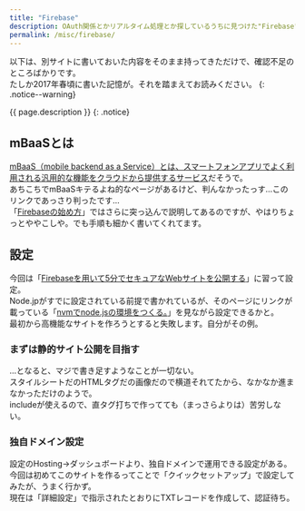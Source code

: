 ```yaml
---
title: "Firebase"
description: OAuth関係とかリアルタイム処理とか探しているうちに見つけた"Firebase"。mBaaSと呼ばれる、無料で認証やらデータベースやらが揃ったサイトが作れるが、けっこう苦しみ中（と、放置中）。
permalink: /misc/firebase/
---
```

以下は、別サイトに書いておいた内容をそのまま持ってきただけで、確認不足のところばかりです。  
たしか2017年春頃に書いた記憶が。それを踏まえてお読みください。
{: .notice--warning}

{{ page.description }}
{: .notice}

## mBaaSとは
[mBaaS（mobile backend as a Service）とは、スマートフォンアプリでよく利用される汎用的な機能をクラウドから提供するサービス](http://mb.cloud.nifty.com/about.htm)だそうで。  
あちこちでmBaaSキテるよね的なページがあるけど、判んなかったっす…このリンクであっさり判ったです…  
「[Firebaseの始め方](https://qiita.com/kohashi/items/43ea22f61ade45972881)」ではさらに突っ込んで説明してあるのですが、やはりちょっとややこしや。でも手順も細かく書いてくれてます。

## 設定
今回は「[Firebaseを用いて5分でセキュアなWebサイトを公開する](https://qiita.com/potato4d/items/95eaf2e41404711e621e)」に習って設定。  
Node.jpがすでに設定されている前提で書かれているが、そのページにリンクが載っている「[nvmでnode.jsの環境をつくる。](https://qiita.com/544/items/7237a32c68619236f446)」を見ながら設定できるかと。  
最初から高機能なサイトを作ろうとすると失敗します。自分がその例。

### まずは静的サイト公開を目指す
…となると、マジで書き足すようなことが一切ない。  
スタイルシートだのHTMLタグだの画像だので横道それてたから、なかなか進まなかっただけのようで。  
includeが使えるので、直タグ打ちで作ってても（まっさらよりは）苦労しない。

### 独自ドメイン設定

設定のHosting→ダッシュボードより、独自ドメインで運用できる設定がある。  
今回は初めてこのサイトを作るってことで「クイックセットアップ」で設定してみたが、うまく行かず。  
現在は「詳細設定」で指示されたとおりにTXTレコードを作成して、認証待ち。